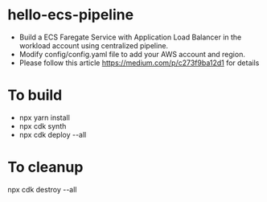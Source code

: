 # hello-ecs-pipeline
* Build a ECS Faregate Service with Application Load Balancer in the workload account using centralized pipeline. 
* Modify config/config.yaml file to add your AWS account and region.
* Please follow this article https://medium.com/p/c273f9ba12d1 for details

# To build
* npx yarn install
* npx cdk synth
* npx cdk deploy --all

# To cleanup
npx cdk destroy --all

